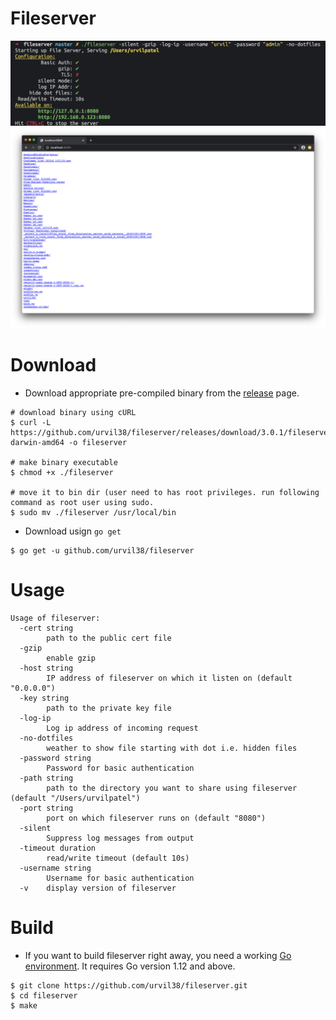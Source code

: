 # Fileserver

![fileserver-0](./docs/img/fileserver-0.png)
![fileserver-1](./docs/img/fileserver-1.png)

# Download

- Download appropriate pre-compiled binary from the [release](https://github.com/urvil38/fileserver/releases) page.

```
# download binary using cURL
$ curl -L https://github.com/urvil38/fileserver/releases/download/3.0.1/fileserver-darwin-amd64 -o fileserver

# make binary executable
$ chmod +x ./fileserver

# move it to bin dir (user need to has root privileges. run following command as root user using sudo.
$ sudo mv ./fileserver /usr/local/bin
```

- Download usign `go get`

```
$ go get -u github.com/urvil38/fileserver
```

# Usage

```
Usage of fileserver:
  -cert string
    	path to the public cert file
  -gzip
    	enable gzip
  -host string
    	IP address of fileserver on which it listen on (default "0.0.0.0")
  -key string
    	path to the private key file
  -log-ip
    	Log ip address of incoming request
  -no-dotfiles
    	weather to show file starting with dot i.e. hidden files
  -password string
    	Password for basic authentication
  -path string
    	path to the directory you want to share using fileserver (default "/Users/urvilpatel")
  -port string
    	port on which fileserver runs on (default "8080")
  -silent
    	Suppress log messages from output
  -timeout duration
    	read/write timeout (default 10s)
  -username string
    	Username for basic authentication
  -v	display version of fileserver
```

# Build

- If you want to build fileserver right away, you need a working [Go environment](https://golang.org/doc/install). It requires Go version 1.12 and above.

```
$ git clone https://github.com/urvil38/fileserver.git
$ cd fileserver
$ make
```
